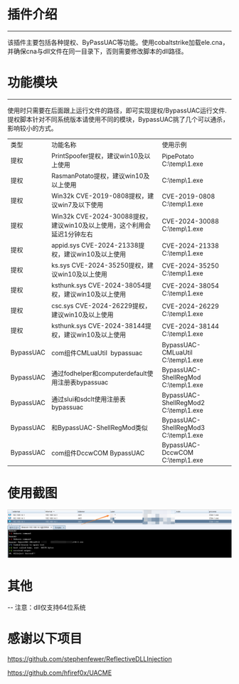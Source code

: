 # 插件介绍
----

该插件主要包括各种提权、ByPassUAC等功能。使用cobaltstrike加载ele.cna，并确保cna与dll文件在同一目录下，否则需要修改脚本的dll路径。

# 功能模块
----

使用时只需要在后面跟上运行文件的路径，即可实现提权/BypassUAC运行文件.
提权脚本针对不同系统版本请使用不同的模块，BypassUAC挑了几个可以通杀，影响较小的方式。

|     |     |     |
| --- | --- | --- |
| 类型  | 功能名称 | 使用示例 |
| 提权  | PrintSpoofer提权，建议win10及以上使用 | PipePotato  C:\\temp\\1.exe |
| 提权  | RasmanPotato提权，建议win10及以上使用 | C:\\temp\\1.exe |
| 提权  | Win32k CVE-2019-0808提权，建议win7及以下使用 | CVE-2019-0808 C:\\temp\\1.exe |
| 提权  | Win32k CVE-2024-30088提权，建议win10及以上使用，这个利用会延迟1分钟左右| CVE-2024-30088 C:\\temp\\1.exe |
| 提权  | appid.sys CVE-2024-21338提权，建议win10及以上使用| CVE-2024-21338 C:\\temp\\1.exe |
| 提权  | ks.sys CVE-2024-35250提权，建议win10及以上使用| CVE-2024-35250 C:\\temp\\1.exe |
| 提权  | ksthunk.sys CVE-2024-38054提权，建议win10及以上使用| CVE-2024-38054 C:\\temp\\1.exe |
| 提权  | csc.sys CVE-2024-26229提权，建议win10及以上使用| CVE-2024-26229 C:\\temp\\1.exe |
| 提权  | ksthunk.sys CVE-2024-38144提权，建议win10及以上使用| CVE-2024-38144 C:\\temp\\1.exe |
| BypassUAC | com组件CMLuaUtil  bypassuac | BypassUAC-CMLuaUtil C:\\temp\\1.exe |
| BypassUAC | 通过fodhelper和computerdefault使用注册表bypassuac | BypassUAC-ShellRegMod C:\\temp\\1.exe |
| BypassUAC | 通过slui和sdclt使用注册表bypassuac | BypassUAC-ShellRegMod2 C:\\temp\\1.exe |
| BypassUAC | 和BypassUAC-ShellRegMod类似 | BypassUAC-ShellRegMod3 C:\\temp\\1.exe |
| BypassUAC | com组件DccwCOM BypassUAC | BypassUAC-DccwCOM C:\\temp\\1.exe |

# 使用截图
![](img/img.jpg)

# 其他
--
注意：dll仅支持64位系统

# 感谢以下项目
https://github.com/stephenfewer/ReflectiveDLLInjection

https://github.com/hfiref0x/UACME